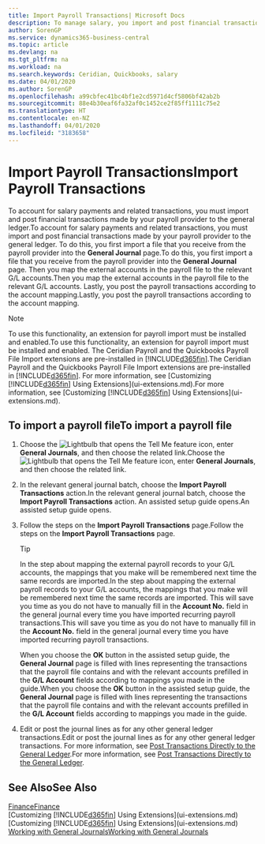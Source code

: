 ```yaml
---
title: Import Payroll Transactions| Microsoft Docs
description: To manage salary, you import and post financial transactions from your payroll provider to the general ledger, using a payroll extension such as Ceridian or Quickbooks.
author: SorenGP
ms.service: dynamics365-business-central
ms.topic: article
ms.devlang: na
ms.tgt_pltfrm: na
ms.workload: na
ms.search.keywords: Ceridian, Quickbooks, salary
ms.date: 04/01/2020
ms.author: SorenGP
ms.openlocfilehash: a99cbfec41bc4bf1e2cd5971d4cf5806bf42ab2b
ms.sourcegitcommit: 88e4b30eaf6fa32af0c1452ce2f85ff1111c75e2
ms.translationtype: HT
ms.contentlocale: en-NZ
ms.lasthandoff: 04/01/2020
ms.locfileid: "3183658"
---
```

# <a name="import-payroll-transactions"></a><span data-ttu-id="04550-103">Import Payroll Transactions</span><span class="sxs-lookup"><span data-stu-id="04550-103">Import Payroll Transactions</span></span>
<span data-ttu-id="04550-104">To account for salary payments and related transactions, you must import and post financial transactions made by your payroll provider to the general ledger.</span><span class="sxs-lookup"><span data-stu-id="04550-104">To account for salary payments and related transactions, you must import and post financial transactions made by your payroll provider to the general ledger.</span></span> <span data-ttu-id="04550-105">To do this, you first import a file that you receive from the payroll provider into the **General Journal** page.</span><span class="sxs-lookup"><span data-stu-id="04550-105">To do this, you first import a file that you receive from the payroll provider into the **General Journal** page.</span></span> <span data-ttu-id="04550-106">Then you map the external accounts in the payroll file to the relevant G/L accounts.</span><span class="sxs-lookup"><span data-stu-id="04550-106">Then you map the external accounts in the payroll file to the relevant G/L accounts.</span></span> <span data-ttu-id="04550-107">Lastly, you post the payroll transactions according to the account mapping.</span><span class="sxs-lookup"><span data-stu-id="04550-107">Lastly, you post the payroll transactions according to the account mapping.</span></span>

> [!NOTE]  
>   <span data-ttu-id="04550-108">To use this functionality, an extension for payroll import must be installed and enabled.</span><span class="sxs-lookup"><span data-stu-id="04550-108">To use this functionality, an extension for payroll import must be installed and enabled.</span></span> <span data-ttu-id="04550-109">The Ceridian Payroll and the Quickbooks Payroll File Import extensions are pre-installed in [!INCLUDE[d365fin](includes/d365fin_md.md)].</span><span class="sxs-lookup"><span data-stu-id="04550-109">The Ceridian Payroll and the Quickbooks Payroll File Import extensions are pre-installed in [!INCLUDE[d365fin](includes/d365fin_md.md)].</span></span> <span data-ttu-id="04550-110">For more information, see [Customizing [!INCLUDE[d365fin](includes/d365fin_md.md)] Using Extensions](ui-extensions.md).</span><span class="sxs-lookup"><span data-stu-id="04550-110">For more information, see [Customizing [!INCLUDE[d365fin](includes/d365fin_md.md)] Using Extensions](ui-extensions.md).</span></span>

## <a name="to-import-a-payroll-file"></a><span data-ttu-id="04550-111">To import a payroll file</span><span class="sxs-lookup"><span data-stu-id="04550-111">To import a payroll file</span></span>
1. <span data-ttu-id="04550-112">Choose the ![Lightbulb that opens the Tell Me feature](media/ui-search/search_small.png "Tell me what you want to do") icon, enter **General Journals**, and then choose the related link.</span><span class="sxs-lookup"><span data-stu-id="04550-112">Choose the ![Lightbulb that opens the Tell Me feature](media/ui-search/search_small.png "Tell me what you want to do") icon, enter **General Journals**, and then choose the related link.</span></span>
2. <span data-ttu-id="04550-113">In the relevant general journal batch, choose the **Import Payroll Transactions** action.</span><span class="sxs-lookup"><span data-stu-id="04550-113">In the relevant general journal batch, choose the **Import Payroll Transactions** action.</span></span> <span data-ttu-id="04550-114">An assisted setup guide opens.</span><span class="sxs-lookup"><span data-stu-id="04550-114">An assisted setup guide opens.</span></span>
3. <span data-ttu-id="04550-115">Follow the steps on the **Import Payroll Transactions** page.</span><span class="sxs-lookup"><span data-stu-id="04550-115">Follow the steps on the **Import Payroll Transactions** page.</span></span>

    > [!TIP]  
    >   <span data-ttu-id="04550-116">In the step about mapping the external payroll records to your G/L accounts, the mappings that you make will be remembered next time the same records are imported.</span><span class="sxs-lookup"><span data-stu-id="04550-116">In the step about mapping the external payroll records to your G/L accounts, the mappings that you make will be remembered next time the same records are imported.</span></span> <span data-ttu-id="04550-117">This will save you time as you do not have to manually fill in the **Account No.** field in the general journal every time you have imported recurring payroll transactions.</span><span class="sxs-lookup"><span data-stu-id="04550-117">This will save you time as you do not have to manually fill in the **Account No.** field in the general journal every time you have imported recurring payroll transactions.</span></span>   

    <span data-ttu-id="04550-118">When you choose the **OK** button in the assisted setup guide, the **General Journal** page is filled with lines representing the transactions that the payroll file contains and with the relevant accounts prefilled in the **G/L Account** fields according to mappings you made in the guide.</span><span class="sxs-lookup"><span data-stu-id="04550-118">When you choose the **OK** button in the assisted setup guide, the **General Journal** page is filled with lines representing the transactions that the payroll file contains and with the relevant accounts prefilled in the **G/L Account** fields according to mappings you made in the guide.</span></span>
4. <span data-ttu-id="04550-119">Edit or post the journal lines as for any other general ledger transactions.</span><span class="sxs-lookup"><span data-stu-id="04550-119">Edit or post the journal lines as for any other general ledger transactions.</span></span> <span data-ttu-id="04550-120">For more information, see [Post Transactions Directly to the General Ledger](finance-how-post-transactions-directly.md).</span><span class="sxs-lookup"><span data-stu-id="04550-120">For more information, see [Post Transactions Directly to the General Ledger](finance-how-post-transactions-directly.md).</span></span>   

## <a name="see-also"></a><span data-ttu-id="04550-121">See Also</span><span class="sxs-lookup"><span data-stu-id="04550-121">See Also</span></span>
[<span data-ttu-id="04550-122">Finance</span><span class="sxs-lookup"><span data-stu-id="04550-122">Finance</span></span>](finance.md)  
<span data-ttu-id="04550-123">[Customizing [!INCLUDE[d365fin](includes/d365fin_md.md)] Using Extensions](ui-extensions.md)</span><span class="sxs-lookup"><span data-stu-id="04550-123">[Customizing [!INCLUDE[d365fin](includes/d365fin_md.md)] Using Extensions](ui-extensions.md)</span></span>  
[<span data-ttu-id="04550-124">Working with General Journals</span><span class="sxs-lookup"><span data-stu-id="04550-124">Working with General Journals</span></span>](ui-work-general-journals.md)  
